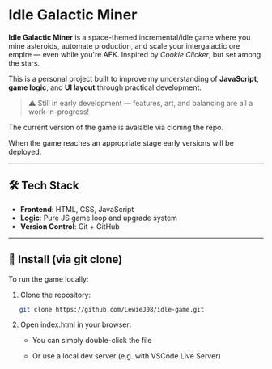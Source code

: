 # Idle Galactic Miner

**Idle Galactic Miner** is a space-themed incremental/idle game where you mine asteroids, automate production, and scale your intergalactic ore empire — even while you're AFK. Inspired by *Cookie Clicker*, but set among the stars.

This is a personal project built to improve my understanding of **JavaScript**, **game logic**, and **UI layout** through practical development.

> ⚠️ Still in early development — features, art, and balancing are all a work-in-progress!

The current version of the game is avalable via cloning the repo.

When the game reaches an appropriate stage early versions will be deployed.

---

## 🛠 Tech Stack

- **Frontend**: HTML, CSS, JavaScript  
- **Logic**: Pure JS game loop and upgrade system  
- **Version Control**: Git + GitHub  

---

## 🚀 Install (via git clone)

To run the game locally:

1. Clone the repository:
```bash
   git clone https://github.com/LewieJ08/idle-game.git
```

2. Open index.html in your browser:

   - You can simply double-click the file

   - Or use a local dev server (e.g. with VSCode Live Server)